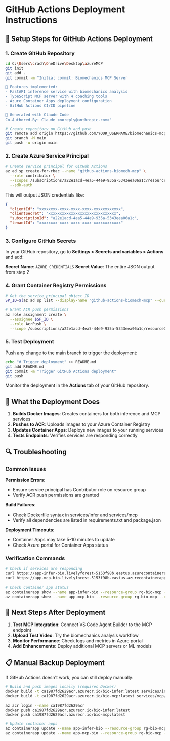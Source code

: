 # GitHub Actions Deployment Instructions

## 🔧 Setup Steps for GitHub Actions Deployment

### 1. Create GitHub Repository

```bash
cd C:\Users\crach\OneDrive\Desktop\azureMCP
git init
git add .
git commit -m "Initial commit: Biomechanics MCP Server

🎯 Features implemented:
- FastAPI inference service with biomechanics analysis
- TypeScript MCP server with 4 coaching tools
- Azure Container Apps deployment configuration
- GitHub Actions CI/CD pipeline

🔧 Generated with Claude Code
Co-Authored-By: Claude <noreply@anthropic.com>"

# Create repository on GitHub and push
git remote add origin https://github.com/YOUR_USERNAME/biomechanics-mcp-azure.git
git branch -M main
git push -u origin main
```

### 2. Create Azure Service Principal

```bash
# Create service principal for GitHub Actions
az ad sp create-for-rbac --name "github-actions-biomech-mcp" \
  --role contributor \
  --scopes /subscriptions/a22e1acd-4ea5-44e9-935a-5343eea06a1c/resourceGroups/rg-bio-mcp \
  --sdk-auth
```

This will output JSON credentials like:
```json
{
  "clientId": "xxxxxxxx-xxxx-xxxx-xxxx-xxxxxxxxxxxx",
  "clientSecret": "xxxxxxxxxxxxxxxxxxxxxxxxxxxxxx",
  "subscriptionId": "a22e1acd-4ea5-44e9-935a-5343eea06a1c",
  "tenantId": "xxxxxxxx-xxxx-xxxx-xxxx-xxxxxxxxxxxx"
}
```

### 3. Configure GitHub Secrets

In your GitHub repository, go to **Settings > Secrets and variables > Actions** and add:

**Secret Name**: `AZURE_CREDENTIALS`
**Secret Value**: The entire JSON output from step 2

### 4. Grant Container Registry Permissions

```bash
# Get the service principal object ID
SP_ID=$(az ad sp list --display-name "github-actions-biomech-mcp" --query "[0].id" -o tsv)

# Grant ACR push permissions
az role assignment create \
  --assignee $SP_ID \
  --role AcrPush \
  --scope /subscriptions/a22e1acd-4ea5-44e9-935a-5343eea06a1c/resourceGroups/rg-bio-mcp/providers/Microsoft.ContainerRegistry/registries/ca1987fd2629acr
```

### 5. Test Deployment

Push any change to the main branch to trigger the deployment:

```bash
echo "# Trigger deployment" >> README.md
git add README.md
git commit -m "Trigger GitHub Actions deployment"
git push
```

Monitor the deployment in the **Actions** tab of your GitHub repository.

## 🎯 What the Deployment Does

1. **Builds Docker Images**: Creates containers for both inference and MCP services
2. **Pushes to ACR**: Uploads images to your Azure Container Registry
3. **Updates Container Apps**: Deploys new images to your running services
4. **Tests Endpoints**: Verifies services are responding correctly

## 🔍 Troubleshooting

### Common Issues

**Permission Errors**:
- Ensure service principal has Contributor role on resource group
- Verify ACR push permissions are granted

**Build Failures**:
- Check Dockerfile syntax in services/infer and services/mcp
- Verify all dependencies are listed in requirements.txt and package.json

**Deployment Timeouts**:
- Container Apps may take 5-10 minutes to update
- Check Azure portal for Container Apps status

### Verification Commands

```bash
# Check if services are responding
curl https://app-infer-bio.livelyforest-5153f98b.eastus.azurecontainerapps.io/health
curl https://app-mcp-bio.livelyforest-5153f98b.eastus.azurecontainerapps.io/mcp

# Check container app status
az containerapp show --name app-infer-bio --resource-group rg-bio-mcp --query "properties.runningStatus"
az containerapp show --name app-mcp-bio --resource-group rg-bio-mcp --query "properties.runningStatus"
```

## 🎉 Next Steps After Deployment

1. **Test MCP Integration**: Connect VS Code Agent Builder to the MCP endpoint
2. **Upload Test Video**: Try the biomechanics analysis workflow
3. **Monitor Performance**: Check logs and metrics in Azure portal
4. **Add Enhancements**: Deploy additional MCP servers or ML models

## 📋 Manual Backup Deployment

If GitHub Actions doesn't work, you can still deploy manually:

```bash
# Build and push images locally (requires Docker)
docker build -t ca1987fd2629acr.azurecr.io/bio-infer:latest services/infer/
docker build -t ca1987fd2629acr.azurecr.io/bio-mcp:latest services/mcp/

az acr login --name ca1987fd2629acr
docker push ca1987fd2629acr.azurecr.io/bio-infer:latest
docker push ca1987fd2629acr.azurecr.io/bio-mcp:latest

# Update container apps
az containerapp update --name app-infer-bio --resource-group rg-bio-mcp --image ca1987fd2629acr.azurecr.io/bio-infer:latest
az containerapp update --name app-mcp-bio --resource-group rg-bio-mcp --image ca1987fd2629acr.azurecr.io/bio-mcp:latest
```